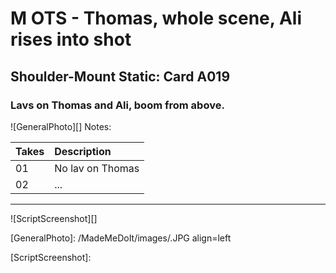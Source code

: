 # M OTS - Thomas, whole scene, Ali rises into shot

## Shoulder-Mount Static: Card A019

### Lavs on Thomas and Ali, boom from above.

![GeneralPhoto][]
Notes: 

| Takes | Description |
|:---|:----|
| 01 | No lav on Thomas |
| 02 | ... |

----

![ScriptScreenshot][]


[GeneralPhoto]:  /MadeMeDoIt/images/.JPG align=left

[ScriptScreenshot]: 